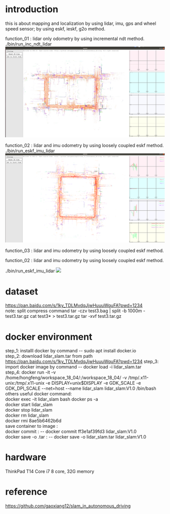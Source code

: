 # introduction  
this is about mapping and localization by using lidar, imu, gps and wheel speed sensor; by using eskf, ieskf, g2o method.

function_01 : lidar only odometry by using incremental ndt method.   
./bin/run_inc_ndt_lidar  
![](./doc/inc_ndt_lidar.png)

function_02 : lidar and imu odometry by using loosely coupled eskf method.   
./bin/run_eskf_imu_lidar  
![](./doc/eskf_imu_lidar.png)

function_03 : lidar and imu odometry by using loosely coupled eskf method.


function_02 : lidar and imu odometry by using loosely coupled eskf method.

./bin/run_eskf_imu_lidar
![](./doc/lio_demo.gif)



# dataset
https://pan.baidu.com/s/1ky_TDLMvdqJjwHuuuWquFA?pwd=1234  
note: split compress command
tar -czv test3.bag | split -b 1000m - test3.tar.gz
cat test3* > test3.tar.gz
tar -xvf test3.tar.gz 

# docker environment
step_1: installl docker by command -- sudo apt  install docker.io  
step_2: download lidar_slam.tar from path https://pan.baidu.com/s/1ky_TDLMvdqJjwHuuuWquFA?pwd=1234
step_3: import docker image by command -- docker load -i lidar_slam.tar  
step_4: docker run -it -v /home/hongfeng/workspace_18_04/:/workspace_18_04/ -v /tmp/.x11-unix:/tmp/.x11-unix -e DISPLAY=unix$DISPLAY -e GDK_SCALE -e GDK_DPI_SCALE --net=host --name lidar_slam lidar_slam:V1.0 /bin/bash  
others useful docker command:  
docker exec -it lidar_slam bash
docker ps -a  
docker start lidar_slam   
docker stop lidar_slam  
docker rm lidar_slam  
docker rmi 8ae5b6462b6d  
save container to image :   
docker commit <container id> <image name>:<tag> -- docker commit ff3e1af39fd3 lidar_slam:V1.0  
docker save -o <filename>.tar <image name>:<tag> -- docker save -o lidar_slam.tar lidar_slam:V1.0  

# hardware
ThinkPad T14 Core i7 8 core, 32G memory

# reference
https://github.com/gaoxiang12/slam_in_autonomous_driving